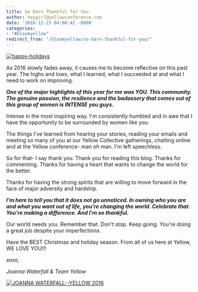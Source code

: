 ```yaml
---
title: So Darn Thankful for You.
author: heygirl@yellowconference.com
date: '2016-12-23 04:00:42 -0800'
categories:
- "#bloomyellow"
redirect_from: "/bloomyellow/so-darn-thankful-for-you/"
---
```


[![happy-holidays](http://yellowconference.com/wp-content/uploads/2016/12/HAPPY-HOLIDAYS.jpg)](http://yellowconference.com/wp-content/uploads/2016/12/HAPPY-HOLIDAYS.jpg)

As 2016 slowly fades away, it causes me to become reflective on this past year. The highs and lows, what I learned, what I succeeded at and what I need to work on improving.

_**One of the major highlights of this year for me was YOU. This community. The genuine passion, the resilience and the badassery that comes out of this group of women is INTENSE you guys.**_

Intense in the most inspiring way. I'm consistently humbled and in awe that I have the opportunity to be surrounded by women like you.

The things I've learned from hearing your stories, reading your emails and meeting so many of you at our Yellow Collective gatherings, chatting online and at the Yellow conference- man oh man. I'm left speechless.

So for that- I say thank you. Thank you for reading this blog. Thanks for commenting. Thanks for having a heart that wants to change the world for the better.

Thanks for having the strong spirits that are willing to move forward in the face of major adversity and hardship.

_**I'm here to tell you that it does not go unnoticed. In owning who you are and what you want out of life, you're changing the world. Celebrate that. You're making a difference. And I'm so thankful.**_

Our world needs you. Remember that. Don't stop. Keep going. You're doing a great job despite your imperfections.

Have the BEST Christmas and holiday season. From all of us here at Yellow, WE LOVE YOU!!!

_xoxo,_

_Joanna Waterfall & Team Yellow_

[![JOANNA WATERFALL--YELLOW 2016](http://yellowconference.com/wp-content/uploads/2016/06/Screen-Shot-2016-06-07-at-1.43.27-AM.png)](http://instagram.com/joannawaterfall)

